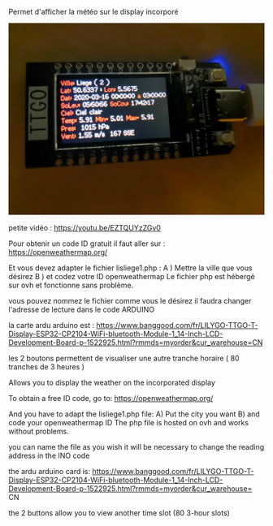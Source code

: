 Permet d'afficher la météo sur le display incorporé

![images](https://github.com/Fumberto/esp32-ttgo-affichage-Meteo/blob/master/get%20ttgo%20Meteo.jpg)


petite vidéo : https://youtu.be/EZTQUYzZGv0

Pour obtenir un code ID gratuit il faut aller sur :
https://openweathermap.org/

Et vous devez adapter le fichier lisliege1.php :
A ) Mettre la ville que vous désirez 
B ) et codez votre ID openweathermap
Le fichier php est hébergé sur ovh et fonctionne sans problème.

vous pouvez nommez le fichier comme vous le désirez il faudra changer l'adresse de lecture dans le code ARDUINO

la carte ardu arduino est : 
https://www.banggood.com/fr/LILYGO-TTGO-T-Display-ESP32-CP2104-WiFi-bluetooth-Module-1_14-Inch-LCD-Development-Board-p-1522925.html?rmmds=myorder&cur_warehouse=CN

les 2 boutons permettent de visualiser une autre tranche horaire ( 80 tranches de 3 heures )

Allows you to display the weather on the incorporated display

To obtain a free ID code, go to:
https://openweathermap.org/

And you have to adapt the lisliege1.php file:
A) Put the city you want
B) and code your openweathermap ID
The php file is hosted on ovh and works without problems.

you can name the file as you wish it will be necessary to change the reading address in the INO code

the ardu arduino card is:
https://www.banggood.com/fr/LILYGO-TTGO-T-Display-ESP32-CP2104-WiFi-bluetooth-Module-1_14-Inch-LCD-Development-Board-p-1522925.html?rmmds=myorder&cur_warehouse= CN

the 2 buttons allow you to view another time slot (80 3-hour slots)
